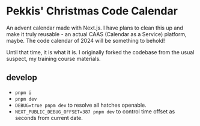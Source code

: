 # Pekkis' Christmas Code Calendar

An advent calendar made with Next.js. I have plans to clean this up and
make it truly reusable - an actual CAAS (Calendar as a Service) platform, maybe.
The code calendar of 2024 will be something to behold!

Until that time, it is what it is. I originally forked the codebase from the usual suspect,
my training course materials.

## develop

- `pnpm i`
- `pnpm dev`
- `DEBUG=true pnpm dev` to resolve all hatches openable.
- `NEXT_PUBLIC_DEBUG_OFFSET=387 pnpm dev` to control time offset as seconds from current date.
